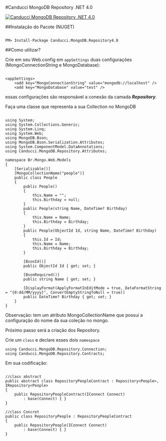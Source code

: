 #Canducci MongoDB Repository .NET 4.0


[![Canducci MongoDB Repository .NET 4.0](http://i666.photobucket.com/albums/vv25/netdragoon/nosql_zpsefi6szxd.png)](https://www.nuget.org/packages/Canducci.MongoDB.Repository4.0/)

##Instalação do Pacote (NUGET)

```Csharp

PM> Install-Package Canducci.MongoDB.Repository4.0

```

##Como utilizar?

Crie em seu Web.config em `appSettings` duas configurações (MongoConnectionString e MongoDatabase):

```Csharp

<appSettings>
    <add key="MongoConnectionString" value="mongodb://localhost" />
    <add key="MongoDatabase" value="test" />

```

essas configurações são responsável a conexão da camada ___Repository___.

Faça uma classe que representa a sua Collection no MongoDB

```Csharp

using System;
using System.Collections.Generic;
using System.Linq;
using System.Web;
using MongoDB.Bson;
using MongoDB.Bson.Serialization.Attributes;
using System.ComponentModel.DataAnnotations;
using Canducci.MongoDB.Repository.Attributes;

namespace Br.Mongo.Web.Models
{
    [Serializable()]
    [MongoCollectionName("people")]
    public class People
    {
        public People()
        {
            this.Name = "";
            this.Birthday = null;
        }
        public People(string Name, DateTime? Birthday)
        {
            this.Name = Name;
            this.Birthday = Birthday;
        }
        public People(ObjectId Id, string Name, DateTime? Birthday)
        {
            this.Id = Id;
            this.Name = Name;
            this.Birthday = Birthday;
        }

        [BsonId()]
        public ObjectId Id { get; set; }

        [BsonRequired()]
        public string Name { get; set; }

        [DisplayFormat(ApplyFormatInEditMode = true, DataFormatString = "{0:dd/MM/yyyy}", ConvertEmptyStringToNull = true)]
        public DateTime? Birthday { get; set; }
    }
}

```
Observação: tem um atributo MongoCollectionName que possui a configuração do nome da sua coleção no mongo.

Próximo passo será a criação dos Repository.

Crie um `class` e declare esses dois `namespace`

```Csharp
using Canducci.MongoDB.Repository.Connection;
using Canducci.MongoDB.Repository.Contracts;

```

Em sua codificação:

```Csharp

//class abstract
public abstract class RepositoryPeopleContract : Repository<People>, IRepository<People>
{
    public RepositoryPeopleContract(IConnect Connect)
        : base(Connect) { }
}

//class Concret
public class RepositoryPeople : RepositoryPeopleContract
{
    public RepositoryPeople(IConnect Connect)
        : base(Connect) { }
}


```